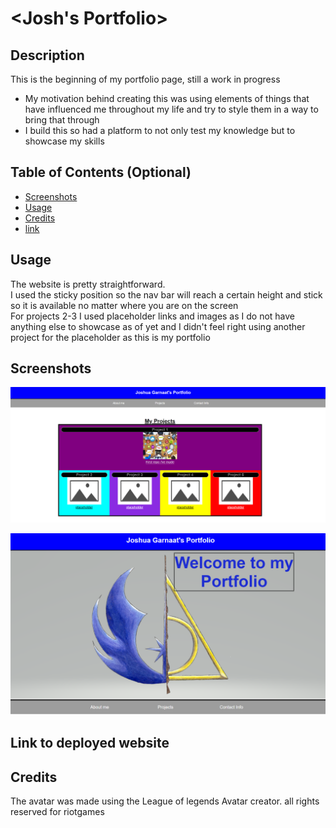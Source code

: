 # <Josh's Portfolio>

## Description

This is the beginning of my portfolio page, still a work in progress

- My motivation behind creating this was using elements of things that have influenced me throughout my life and try to style them in a way to bring that through 
- I build this so had a platform to not only test my knowledge but to showcase my skills
## Table of Contents (Optional)

- [Screenshots](#screenshots)
- [Usage](#Usage)
- [Credits](#credits)
- [link](#link)
## Usage

The website is pretty straightforward. 
<br>I used the sticky position so the nav bar will reach a certain height and stick so it is available no matter where you are on the screen
<br>For projects 2-3 I used placeholder links and images as I do not have anything else to showcase as of yet and I didn't feel right using another project for the placeholder as this is my portfolio

## Screenshots
![screen shot showing the projects](/Assests/Screenshot%202023-08-17%20151412.png)


![screen shot showing main background](/Assests/Screenshot%202023-08-17%20151506.png)

## Link to deployed website
## Credits

The avatar was made using the League of legends Avatar creator. all rights reserved for riotgames
